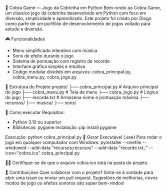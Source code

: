 🐍 Cobra Game — Jogo da Cobrinha em Python
Bem-vindo ao Cobra Game, um clássico jogo da cobrinha desenvolvido em Python com foco em diversão, simplicidade e aprendizado. Este projeto foi criado por Diogo como parte de um portfólio de desenvolvimento de jogos voltado para estudo e diversão.

🎮 Funcionalidades
- Menu simplificado interativo com música
- Sons de efeito durante o jogo
- Sistema de pontuação com registro de recorde
- Interface gráfica simples e intuitiva
- Código modular dividido em arquivos: cobra_principal.py, cobra_menu.py, cobra_jogo.py

📁 Estrutura do Projeto
projeto/
├── cobra_principal.py       # Arquivo principal do jogo
├── cobra_menu.py            # Tela de menu
├── cobra_jogo.py              # Lógica do jogo
├── recorde.txt                   # Armazena nome e pontuação máxima
├── recursos/
    ├── musica/
    ├── sons/

🚀 Como executar
Requisitos:
- Python 3.10 ou superior
- Bibliotecas: pygame
Instalação:
pip install pygame

Execução:
python cobra_principal.py
🧱 Gerar Executável (.exe)
Para rodar o jogo em qualquer computador com Windows:
pyinstaller --onefile --windowed --add-data "recursos;recursos" --add-data "recorde.txt;." --icon="cobra.ico" cobra_principal.py


Certifique-se de que o arquivo cobra.ico está na pasta do projeto.


🤝 Contribuições
Quer colaborar com o projeto? Sinta-se à vontade para abrir uma issue ou enviar um pull request. Sugestões de melhorias, novos modos de jogo ou efeitos sonoros são super bem-vindos!
